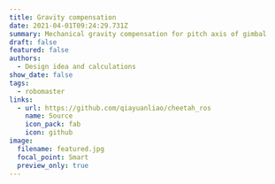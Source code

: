```yaml
---
title: Gravity compensation
date: 2021-04-01T09:24:29.731Z
summary: Mechanical gravity compensation for pitch axis of gimbal
draft: false
featured: false
authors:
  - Design idea and calculations
show_date: false
tags:
  - robomaster
links:
  - url: https://github.com/qiayuanliao/cheetah_ros
    name: Source
    icon_pack: fab
    icon: github
image:
  filename: featured.jpg
  focal_point: Smart
  preview_only: true
---
```

